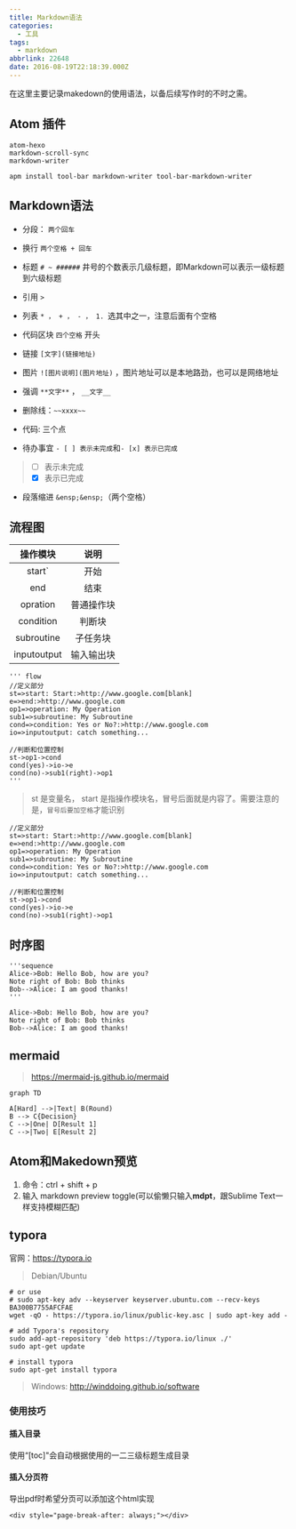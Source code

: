 ```yaml
---
title: Markdown语法
categories:
  - 工具
tags:
  - markdown
abbrlink: 22648
date: 2016-08-19T22:18:39.000Z
---
```


在这里主要记录makedown的使用语法，以备后续写作时的不时之需。

<!--more-->

## Atom 插件

```
atom-hexo
markdown-scroll-sync
markdown-writer
```
```
apm install tool-bar markdown-writer tool-bar-markdown-writer
```

## Markdown语法

* 分段： `两个回车`

* 换行 `两个空格 + 回车`

* 标题 `# ~ ######` 井号的个数表示几级标题，即Markdown可以表示一级标题到六级标题

* 引用 `>`

* 列表 `* ， + ， - ， 1. `选其中之一，注意后面有个空格

* 代码区块 `四个空格` 开头

* 链接 `[文字](链接地址)`

* 图片 `![图片说明](图片地址)` ，图片地址可以是本地路劲，也可以是网络地址

* 强调 `**文字**` ， `__文字__`

* 删除线：`~~xxxx~~`

* 代码: 三个点

* 待办事宜 `- [ ] 表示未完成`和`- [x] 表示已完成`
> - [ ] 表示未完成
> - [x] 表示已完成

* 段落缩进 `&ensp;&ensp;`（两个空格）

## 流程图

| 操作模块   | 说明    |
| :-------: | :-----: |
| start`    | 开始     |
| end       | 结束     |
| opration  | 普通操作块 |
| condition | 判断块   |
| subroutine| 子任务块 |
| inputoutput | 输入输出块 |

```
''' flow
//定义部分
st=>start: Start:>http://www.google.com[blank]
e=>end:>http://www.google.com
op1=>operation: My Operation
sub1=>subroutine: My Subroutine
cond=>condition: Yes or No?:>http://www.google.com
io=>inputoutput: catch something...

//判断和位置控制
st->op1->cond
cond(yes)->io->e
cond(no)->sub1(right)->op1
'''
```
> st 是变量名， start 是指操作模块名，冒号后面就是内容了。需要注意的是，`冒号后要加空格`才能识别


```flow
//定义部分
st=>start: Start:>http://www.google.com[blank]
e=>end:>http://www.google.com
op1=>operation: My Operation
sub1=>subroutine: My Subroutine
cond=>condition: Yes or No?:>http://www.google.com
io=>inputoutput: catch something...

//判断和位置控制
st->op1->cond
cond(yes)->io->e
cond(no)->sub1(right)->op1
```

## 时序图

```
'''sequence
Alice->Bob: Hello Bob, how are you?
Note right of Bob: Bob thinks
Bob-->Alice: I am good thanks!
'''
```

```sequence
Alice->Bob: Hello Bob, how are you?
Note right of Bob: Bob thinks
Bob-->Alice: I am good thanks!
```


## mermaid

> https://mermaid-js.github.io/mermaid

```mermaid
graph TD

A[Hard] -->|Text| B(Round)
B --> C{Decision}
C -->|One| D[Result 1]
C -->|Two| E[Result 2]
```


## Atom和Makedown预览

1.  命令：ctrl + shift + p
2. 输入 markdown preview toggle(可以偷懒只输入**mdpt**，跟Sublime Text一样支持模糊匹配)


## typora

官网：https://typora.io

> Debian/Ubuntu

```
# or use
# sudo apt-key adv --keyserver keyserver.ubuntu.com --recv-keys BA300B7755AFCFAE
wget -qO - https://typora.io/linux/public-key.asc | sudo apt-key add -

# add Typora's repository
sudo add-apt-repository 'deb https://typora.io/linux ./'
sudo apt-get update

# install typora
sudo apt-get install typora
```

> Windows: http://winddoing.github.io/software

### 使用技巧

#### 插入目录

使用“[toc]"会自动根据使用的一二三级标题生成目录

#### 插入分页符

导出pdf时希望分页可以添加这个html实现
```
<div style="page-break-after: always;"></div>
```
